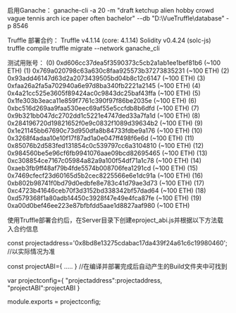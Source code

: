 启用Ganache：
ganache-cli -a 20 -m "draft ketchup alien hobby crowd vague tennis arch ice paper often bachelor" --db "D:\VueTruffle\database" -p 8546

Truffle 部署合约：
Truffle v4.1.14 (core: 4.1.14)
Solidity v0.4.24 (solc-js)
truffle compile
truffle migrate --network ganache_cli


测试用账号：
(0) 0xd606cc37dea5f3590373c5cb2a1ab1ee1bef81b6 (~100 ETH)
(1) 0x769a020798c63a630c8faa925573b37273835231 (~100 ETH)
(2) 0x93add46147d63d2a2073439505bd04b8c12c6147 (~100 ETH)
(3) 0xfaa26a2fa5a702940a6e97d8ba340fb2221a2145 (~100 ETH)
(4) 0x4a21cc525e3605f89424ac0c9843dc25baf43ffa (~100 ETH)
(5) 0x1fe303b3eaca11e859f7761c390f97f86be2035e (~100 ETH)
(6) 0xbc516d269aa9faa530eec69af55e5ccfdb8b6dfd (~100 ETH)
(7) 0x9b321bb047dc2702dd1c5221e4747ded33a7fa1d (~100 ETH)
(8) 0x284196720d19821652f0e9c0832f1089d39634b2 (~100 ETH)
(9) 0x1e21145bb67690c73d950dfa8b84733fdbe9a176 (~100 ETH)
(10) 0x3268f4adaa10e10f17f87ad1a0e047ff498f6e6d (~100 ETH)
(11) 0x85076b2d583fed131854c0c539797cc6a3104810 (~100 ETH)
(12) 0x984560be5e96cf6fb9941076aae09bcd82695465 (~100 ETH)
(13) 0xc308854ce7167c05984a82a9a100f54df71a1c78 (~100 ETH)
(14) 0xaeb3fb9ff48af79b4fde5574b008706fea1291cd (~100 ETH)
(15) 0x7469cfecf23d60165d5b2cec8225566e6e1dc91a (~100 ETH)
(16) 0xb802b98741f0bd79d0edbfe8e783c41d79ae3d73 (~100 ETH)
(17) 0xc4723b41646ceb70f3d3152bd338342bf57dad64 (~100 ETH)
(18) 0xd579368f1a80adb14450c3928f47e49e4fca87fe (~100 ETH)
(19) 0xa00d0bef46ee223e87bfbfdd5aae1d8827aaf980 (~100 ETH)

使用Truffle部署合约后，在Server目录下创建eproject_abi.js并根据以下方法载入合约信息


const projectaddress='0x8bd8e13275cdabac17da439f24a61c6c19980460';
//以实际情况为准

const projectABI={
.....
}
//在编译并部署完成后自动产生的Build文件夹中可找到

var projectconfig={
  "projectaddress":projectaddress,
  "projectABI":projectABI
}

module.exports = projectconfig;
